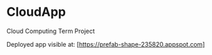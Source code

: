 # CloudApp
Cloud Computing Term Project


Deployed app visible at:
 [https://prefab-shape-235820.appspot.com]
